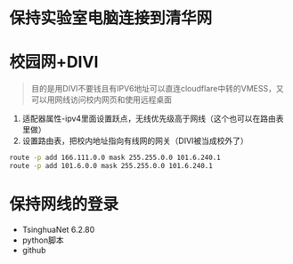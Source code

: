 # 保持实验室电脑连接到清华网

# 校园网+DIVI
> 目的是用DIVI不要钱且有IPV6地址可以直连cloudflare中转的VMESS，又可以用网线访问校内网页和使用远程桌面
1. 适配器属性-ipv4里面设置跃点，无线优先级高于网线（这个也可以在路由表里做）
2. 设置路由表，把校内地址指向有线网的网关（DIVI被当成校外了）
```cmd
route -p add 166.111.0.0 mask 255.255.0.0 101.6.240.1
route -p add 101.6.0.0 mask 255.255.0.0 101.6.240.1
```
# 保持网线的登录
- TsinghuaNet 6.2.80
- python脚本
- github
